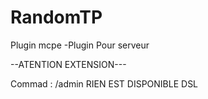 # RandomTP
Plugin mcpe
-Plugin Pour serveur

--ATENTION EXTENSION---

Commad : /admin
RIEN EST DISPONIBLE DSL

